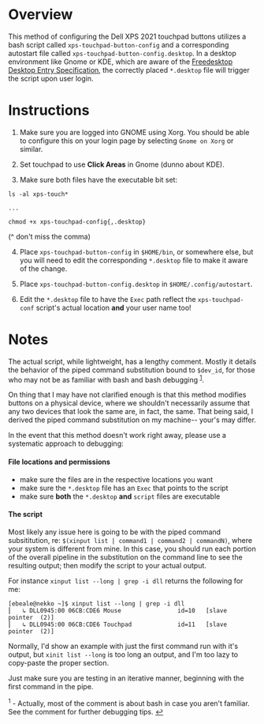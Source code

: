 # Overview
This method of configuring the Dell XPS 2021 touchpad buttons utilizes a bash script called `xps-touchpad-button-config` and a corresponding autostart file called `xps-touchpad-button-config.desktop`. In a desktop environment like Gnome or KDE, which are aware of the [Freedesktop Desktop Entry Specification](https://specifications.freedesktop.org/desktop-entry-spec/latest/), the correctly placed `*.desktop` file will trigger the script upon user login.

# Instructions
1. Make sure you are logged into GNOME using Xorg. You should be able to configure this on your login
page by selecting `Gnome on Xorg` or similar.

2. Set touchpad to use **Click Areas** in Gnome (dunno about KDE).

3. Make sure both files have the executable bit set:
```
ls -al xps-touch*

...

chmod +x xps-touchpad-config{,.desktop}
```
(^ don't miss the comma)

4. Place `xps-touchpad-button-config` in `$HOME/bin`, or somewhere else, but you will need to edit the corresponding `*.desktop` file to make it aware of the change.

5. Place `xps-touchpad-button-config.desktop` in `$HOME/.config/autostart`.

6. Edit the `*.desktop` file to have the `Exec` path reflect the `xps-touchpad-conf` script's actual location **and** your user name too!

# Notes
The actual script, while lightweight, has a lengthy comment. Mostly it details the behavior of the piped command substitution bound to `$dev_id`, for those who may not be as familiar with bash and bash debugging <sup id="s1">[1](#f1)</sup>.

On thing that I may have not clarified enough is that this method modifies buttons on a physical device, where we shouldn't necessarily assume that any two devices that look the same are, in fact, the same. That being said, I derived the piped command substitution on my machine-- your's may differ.

In the event that this method doesn't work right away, please use a systematic approach to debugging:

#### File locations and permissions
* make sure the files are in the respective locations you want
* make sure the `*.desktop` file has an `Exec` that points to the script
* make sure **both** the `*.desktop` **and** `script` files are executable

#### The script
Most likely any issue here is going to be with the piped command subsititution, re: `$(xinput list | command1 | command2 | commandN)`, where your system is different from mine. In this case, you should run each portion of the overall pipeline in the substitution on the command line to see the resulting output; then modify the script to your actual output.

For instance `xinput list --long | grep -i dll` returns the following for me:
```
[ebeale@nekko ~]$ xinput list --long | grep -i dll
⎜   ↳ DLL0945:00 06CB:CDE6 Mouse                id=10   [slave  pointer  (2)]
⎜   ↳ DLL0945:00 06CB:CDE6 Touchpad             id=11   [slave  pointer  (2)]
```
Normally, I'd show an example with just the first command run with it's output, but `xinit list --long` is too long an output, and I'm too lazy to copy-paste the proper section.

Just make sure you are testing in an iterative manner, beginning with the first command in the pipe.

<sup id="s1">1</sup> - Actually, most of the comment is about bash in case you aren't familiar. See the comment for further debugging tips. [↩](#f1)
